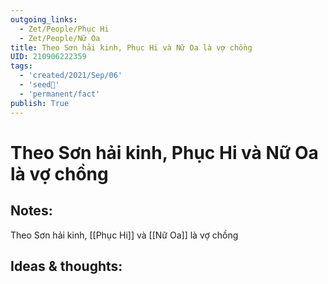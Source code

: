 ```yaml
---
outgoing_links:
  - Zet/People/Phục Hi
  - Zet/People/Nữ Oa
title: Theo Sơn hải kinh, Phục Hi và Nữ Oa là vợ chồng
UID: 210906222359
tags:
  - 'created/2021/Sep/06'
  - 'seed🥜'
  - 'permanent/fact'
publish: True
---
```

# Theo Sơn hải kinh, Phục Hi và Nữ Oa là vợ chồng

## Notes:
Theo Sơn hải kinh, [[Phục Hi]] và [[Nữ Oa]] là vợ chồng

## Ideas & thoughts:
